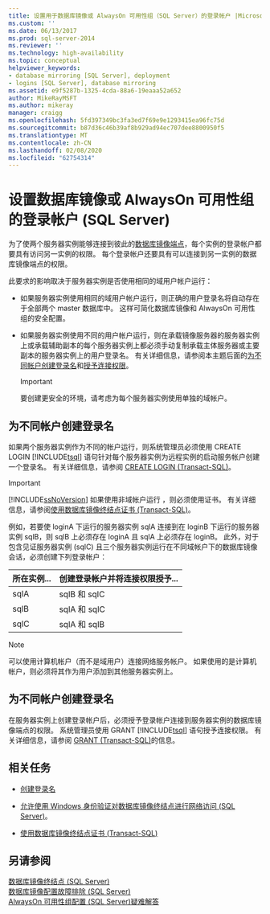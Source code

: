 ```yaml
---
title: 设置用于数据库镜像或 AlwaysOn 可用性组（SQL Server）的登录帐户 |Microsoft Docs
ms.custom: ''
ms.date: 06/13/2017
ms.prod: sql-server-2014
ms.reviewer: ''
ms.technology: high-availability
ms.topic: conceptual
helpviewer_keywords:
- database mirroring [SQL Server], deployment
- logins [SQL Server], database mirroring
ms.assetid: e9f5287b-1325-4cda-88a6-19eaaa52a652
author: MikeRayMSFT
ms.author: mikeray
manager: craigg
ms.openlocfilehash: 5fd397349bc3fa3ed7f69e9e1293415ea96fc75d
ms.sourcegitcommit: b87d36c46b39af8b929ad94ec707dee8800950f5
ms.translationtype: MT
ms.contentlocale: zh-CN
ms.lasthandoff: 02/08/2020
ms.locfileid: "62754314"
---
```

# <a name="set-up-login-accounts-for-database-mirroring-or-alwayson-availability-groups-sql-server"></a>设置数据库镜像或 AlwaysOn 可用性组的登录帐户 (SQL Server)
  为了使两个服务器实例能够连接到彼此的[数据库镜像端点](the-database-mirroring-endpoint-sql-server.md)，每个实例的登录帐户都要具有访问另一实例的权限。 每个登录帐户还要具有可以连接到另一实例的数据库镜像端点的权限。  
  
 此要求的影响取决于服务器实例是否使用相同的域用户帐户运行：  
  
-    如果服务器实例使用相同的域用户帐户运行，则正确的用户登录名将自动存在于全部两个 master 数据库中。 这样可简化数据库镜像和 AlwaysOn 可用性组的安全配置。  
  
-   如果服务器实例使用不同的用户帐户运行，则在承载镜像服务器的服务器实例上或承载辅助副本的每个服务器实例上都必须手动复制承载主体服务器或主要副本的服务器实例上的用户登录名。 有关详细信息，请参阅本主题后面的[为不同帐户创建登录名](#CreateLogin)和[授予连接权限](#GrantConnect)。  
  
    > [!IMPORTANT]  
    >  要创建更安全的环境，请考虑为每个服务器实例使用单独的域帐户。  
  
##  <a name="CreateLogin"></a> 为不同帐户创建登录名  
 如果两个服务器实例作为不同的帐户运行，则系统管理员必须使用 CREATE LOGIN [!INCLUDE[tsql](../../includes/tsql-md.md)] 语句针对每个服务器实例为远程实例的启动服务帐户创建一个登录名。 有关详细信息，请参阅 [CREATE LOGIN (Transact-SQL)](/sql/t-sql/statements/create-login-transact-sql)。  
  
> [!IMPORTANT]  
>  [!INCLUDE[ssNoVersion](../../includes/ssnoversion-md.md)] 如果使用非域帐户运行 ，则必须使用证书。 有关详细信息，请参阅[使用数据库镜像终结点证书 (Transact-SQL)](use-certificates-for-a-database-mirroring-endpoint-transact-sql.md)。  
  
 例如，若要使 loginA 下运行的服务器实例 sqlA 连接到在 loginB 下运行的服务器实例 sqlB，则 sqlB 上必须存在 loginA 且 sqlA 上必须存在 loginB。 此外，对于包含见证服务器实例 (sqlC) 且三个服务器实例运行在不同域帐户下的数据库镜像会话，必须创建下列登录帐户：  
  
|所在实例...|创建登录帐户并将连接权限授予...|  
|--------------------|--------------------------------------------------------------|  
|sqlA|sqlB 和 sqlC|  
|sqlB|sqlA 和 sqlC|  
|sqlC|sqlA 和 sqlB|  
  
> [!NOTE]  
>  可以使用计算机帐户（而不是域用户）连接网络服务帐户。 如果使用的是计算机帐户，则必须将其作为用户添加到其他服务器实例上。  
  
##  <a name="GrantConnect"></a> 为不同帐户创建登录名  
 在服务器实例上创建登录帐户后，必须授予登录帐户连接到服务器实例的数据库镜像端点的权限。 系统管理员使用 GRANT [!INCLUDE[tsql](../../includes/tsql-md.md)] 语句授予连接权限。 有关详细信息，请参阅 [GRANT (Transact-SQL)](/sql/t-sql/statements/grant-transact-sql)的信息。  
  
##  <a name="RelatedTasks"></a> 相关任务  
  
-   [创建登录名](../../relational-databases/security/authentication-access/create-a-login.md)  
  
-   [允许使用 Windows 身份验证对数据库镜像终结点进行网络访问 (SQL Server)](../database-mirroring-allow-network-access-windows-authentication.md)。  
  
-   [使用数据库镜像终结点证书 (Transact-SQL)](use-certificates-for-a-database-mirroring-endpoint-transact-sql.md)  
  
## <a name="see-also"></a>另请参阅  
 [数据库镜像终结点 (SQL Server)](the-database-mirroring-endpoint-sql-server.md)   
 [数据库镜像配置故障排除 (SQL Server)](troubleshoot-database-mirroring-configuration-sql-server.md)   
 [AlwaysOn 可用性组配置 &#40;SQL Server&#41;疑难解答](../availability-groups/windows/troubleshoot-always-on-availability-groups-configuration-sql-server.md)  
  
  
